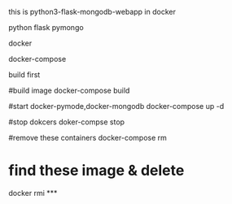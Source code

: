 this is python3-flask-mongodb-webapp in docker

python flask
pymongo

docker

docker-compose

build first

#build image
docker-compose build

#start docker-pymode,docker-mongodb
docker-compose up -d

#stop dokcers
doker-compse stop

#remove these containers
docker-compose rm

# find these image & delete
docker rmi ***